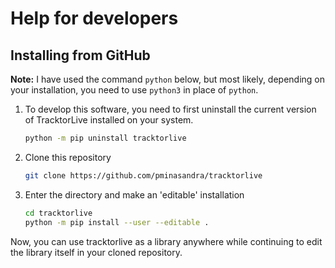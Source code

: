 
# Help for developers

## Installing from GitHub

**Note:** I have used the command `python` below, but most likely, depending on
your installation, you need to use `python3` in place of `python`.

1. To develop this software, you need to first uninstall the current version of
   TracktorLive installed on your system.

   ```bash
   python -m pip uninstall tracktorlive
   ```

2. Clone this repository

   ```bash
   git clone https://github.com/pminasandra/tracktorlive
   ```

3. Enter the directory and make an 'editable' installation

   ```bash
   cd tracktorlive
   python -m pip install --user --editable .
   ```

Now, you can use tracktorlive as a library anywhere while continuing to edit the
library itself in your cloned repository.
